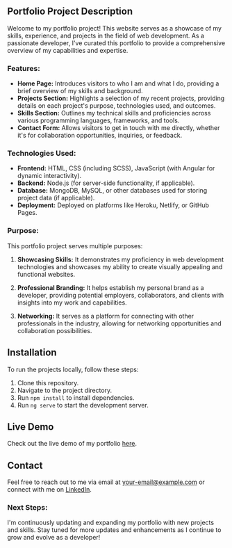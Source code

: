 ## Portfolio Project Description

Welcome to my portfolio project! This website serves as a showcase of my skills, experience, and projects in the field of web development. As a passionate developer, I've curated this portfolio to provide a comprehensive overview of my capabilities and expertise.

### Features:

- **Home Page:** Introduces visitors to who I am and what I do, providing a brief overview of my skills and background.
- **Projects Section:** Highlights a selection of my recent projects, providing details on each project's purpose, technologies used, and outcomes.
- **Skills Section:** Outlines my technical skills and proficiencies across various programming languages, frameworks, and tools.
- **Contact Form:** Allows visitors to get in touch with me directly, whether it's for collaboration opportunities, inquiries, or feedback.

### Technologies Used:

- **Frontend:** HTML, CSS (including SCSS), JavaScript (with Angular for dynamic interactivity).
- **Backend:** Node.js (for server-side functionality, if applicable).
- **Database:** MongoDB, MySQL, or other databases used for storing project data (if applicable).
- **Deployment:** Deployed on platforms like Heroku, Netlify, or GitHub Pages.

### Purpose:

This portfolio project serves multiple purposes:

1. **Showcasing Skills:** It demonstrates my proficiency in web development technologies and showcases my ability to create visually appealing and functional websites.

2. **Professional Branding:** It helps establish my personal brand as a developer, providing potential employers, collaborators, and clients with insights into my work and capabilities.

3. **Networking:** It serves as a platform for connecting with other professionals in the industry, allowing for networking opportunities and collaboration possibilities.

## Installation

To run the projects locally, follow these steps:

1. Clone this repository.
2. Navigate to the project directory.
3. Run `npm install` to install dependencies.
4. Run `ng serve` to start the development server.

## Live Demo

Check out the live demo of my portfolio [here](link-to-demo).

## Contact

Feel free to reach out to me via email at [your-email@example.com](mailto:your-email@example.com) or connect with me on [LinkedIn](https://www.linkedin.com/in/your-profile).

### Next Steps:

I'm continuously updating and expanding my portfolio with new projects and skills. Stay tuned for more updates and enhancements as I continue to grow and evolve as a developer!
